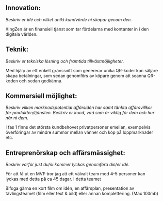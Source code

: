 

## Innovation:
*Beskriv er idé och vilket unikt kundvärde ni skapar genom den.*

XingZen är en finansiell tjänst som tar fördelarna med kontanter in i den digitala världen.




## Teknik:
*Beskriv er tekniska lösning och framtida tillväxtmöjligheter.*

Med hjälp av ett enkelt gränssnitt som genererar unika QR-koder kan säljare skapa betalningar, 
som sedan genomförs av köpare genom att scanna QR-koden och sedan godkänna.



## Kommersiell möjlighet:
*Beskriv vilken marknadspotential affärsidén har samt tänkta affärsvillkor för produkten/tjänsten.
Beskriv er kund, vad som är viktig för dem och hur når ni dem.*

I fas 1 finns det största kundbehovet privatpersoner emellan, exempelvis överföringar av mindre summor
mellan vänner och köp på loppmarknader etc.


## Entreprenörskap och affärsmässighet:
*Beskriv varför just du/ni kommer lyckas genomföra din/er idé.*

För att få ut en MVP tror jag att ett välvalt team med 4-5 personer kan lyckas med detta på ca 45 dagar.
I detta teamet 


Bifoga gärna en kort film om idén, en affärsplan, presentation av tävlingsteamet (film eller text & bild) eller annan komplettering. (Max 100mb)

